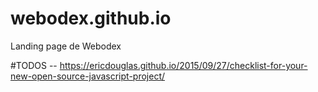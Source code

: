 # webodex.github.io
Landing page de Webodex

#TODOS
-- https://ericdouglas.github.io/2015/09/27/checklist-for-your-new-open-source-javascript-project/
